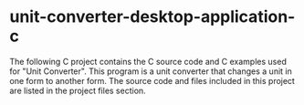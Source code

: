 # unit-converter-desktop-application-c
The following C project contains the C source code and C examples used for "Unit Converter". This program is a unit converter that changes a unit in one form to another form. The source code and files included in this project are listed in the project files section.
